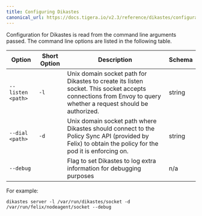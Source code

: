 ```yaml
---
title: Configuring Dikastes
canonical_url: https://docs.tigera.io/v2.3/reference/dikastes/configuration
---
```


Configuration for Dikastes is read from the command line arguments passed. The command line options
are listed in the following table.

| Option            | Short Option | Description  | Schema |
|-------------------|--------------|--------------|--------|
| `--listen <path>` | `-l`         | Unix domain socket path for Dikastes to create its listen socket. This socket accepts connections from Envoy to query whether a request should be authorized. | string |
| `--dial <path>`   | `-d`         | Unix domain socket path where Dikastes should connect to the Policy Sync API (provided by Felix) to obtain the policy for the pod it is enforcing on. | string |
| `--debug`         |              | Flag to set Dikastes to log extra information for debugging purposes | n/a |

For example:

	dikastes server -l /var/run/dikastes/socket -d /var/run/felix/nodeagent/socket --debug
